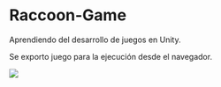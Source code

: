 # Raccoon-Game
Aprendiendo del desarrollo de juegos en Unity.

Se exporto juego para la ejecución desde el navegador.

![](RaccoonGIF.gif)
